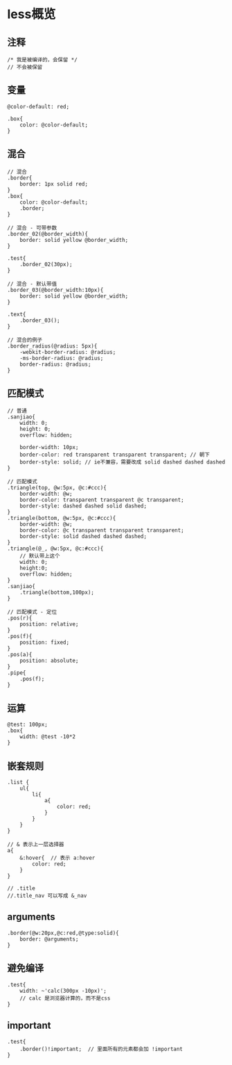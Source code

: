 # less概览

## 注释

```markup
/* 我是被编译的，会保留 */
// 不会被保留
```

## 变量

```less
@color-default: red;

.box{
    color: @color-default;
}
```

## 混合

```less
// 混合
.border{
    border: 1px solid red;
}
.box{
    color: @color-default;
    .border;
}

// 混合 - 可带参数
.border_02(@border_width){
    border: solid yellow @border_width;
}

.test{
    .border_02(30px);
}

// 混合 - 默认带值
.border_03(@border_width:10px){
    border: solid yellow @border_width;
}

.text{
    .border_03();
}

// 混合的例子
.border_radius(@radius: 5px){
    -webkit-border-radius: @radius;
    -ms-border-radius: @radius;
    border-radius: @radius;
}
```

## 匹配模式

```less
// 普通
.sanjiao{
    width: 0;
    height: 0;
    overflow: hidden;
    
    border-width: 10px;
    border-color: red transparent transparent transparent; // 朝下
    border-style: solid; // ie不兼容，需要改成 solid dashed dashed dashed
}

// 匹配模式
.triangle(top, @w:5px, @c:#ccc){
    border-width: @w;
    border-color: transparent transparent @c transparent;
    border-style: dashed dashed solid dashed;
}
.triangle(bottom, @w:5px, @c:#ccc){
    border-width: @w;
    border-color: @c transparent transparent transparent;
    border-style: solid dashed dashed dashed;
}
.triangle(@_, @w:5px, @c:#ccc){
    // 默认带上这个
    width: 0;
    height:0;
    overflow: hidden;
}
.sanjiao{
    .triangle(bottom,100px);
}

// 匹配模式 - 定位
.pos(r){
    position: relative;
}
.pos(f){
    position: fixed;
}
.pos(a){
    position: absolute;
}
.pipe{
    .pos(f);
}
```

## 运算

```less
@test: 100px;
.box{
    width: @test -10*2
}
```

## 嵌套规则

```less
.list {
    ul{
        li{
            a{
                color: red;
            }
        }
    }
}

// & 表示上一层选择器
a{
    &:hover{  // 表示 a:hover
        color: red;
    }
}

// .title
//.title_nav 可以写成 &_nav
```
## arguments

```less
.border(@w:20px,@c:red,@type:solid){
    border: @arguments;
}
```

## 避免编译

```less
.test{
    width: ~'calc(300px -10px)';
    // calc 是浏览器计算的，而不是css
}
```

## important

```less
.test{
    .border()!important;  // 里面所有的元素都会加 !important
}
```

































































































































































































































